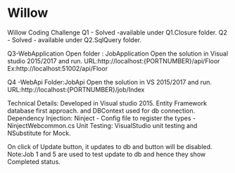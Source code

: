 # Willow
Willow Coding Challenge
Q1 - Solved -available under Q1.Closure folder.
Q2 - Solved - available under Q2.SqlQuery folder.

Q3-WebApplication
Open folder : JobApplication
Open the solution in Visual studio 2015/2017 and run. 
URL:http://localhost:{PORTNUMBER}/api/Floor
Ex:http://localhost:51002/api/Floor

Q4 -WebApi
Folder:JobApi
Open the solution in VS 2015/2017 and run.
URL:http://localhost:{PORTNUMBER}/job/Index


Technical Details:
Developed in Visual studio 2015.
Entity Framework database first approach. and DBContext used for db connection.
Dependency  Injection:
Ninject - Config file to register the types -NinjectWebcommon.cs
Unit Testing:
VisualStudio unit testing and NSubstitute for Mock.

On click of Update button, it updates to db and button will be disabled.
Note:Job 1 and 5 are used to test update to db and hence they show  Completed status.
